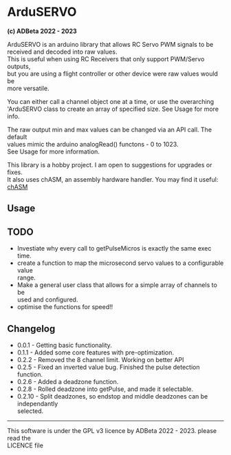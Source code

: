 # ArduSERVO
<b> (c) ADBeta 2022 - 2023 </b>

ArduSERVO is an arduino library that allows RC Servo PWM signals to be  
received and decoded into raw values.  
This is useful when using RC Receivers that only support PWM/Servo outputs,  
but you are using a flight controller or other device were raw values would be  
more versatile.  

You can either call a channel object one at a time, or use the overarching  
'ArduSERVO class to create an array of specified size. See Usage for more info.  

The raw output min and max values can be changed via an API call. The default  
values mimic the arduino analogRead() functons - 0 to 1023.  
See Usage for more information.  

This library is a hobby project. I am open to suggestions for upgrades or fixes.  
It also uses chASM, an assembly hardware handler. You may find it useful: [chASM](https://github.com/ADBeta/chASM)  

## Usage

## TODO
* Investiate why every call to getPulseMicros is exactly the same exec time.  
* create a function to map the microsecond servo values to a configurable value  
range.  
* Make a general user class that allows for a simple array of channels to be  
used and configured.  
* optimise the functions for speed!!  

## Changelog
* 0.0.1 - Getting basic functionality.  
* 0.1.1 - Added some core features with pre-optimization.  
* 0.2.2 - Removed the 8 channel limit. Working on better API  
* 0.2.5 - Fixed an inverted value bug. Finished the pulse detection function.  
* 0.2.6 - Added a deadzone function.  
* 0.2.8 - Rolled deadzone into getPulse, and made it selectable.  
* 0.2.10 - Split deadzones, so endstop and middle deadzones can be independantly  
selected.

--------------------------------------------------------------------------------
This software is under the GPL v3 licence by ADBeta 2022 - 2023. please read the  
LICENCE file

